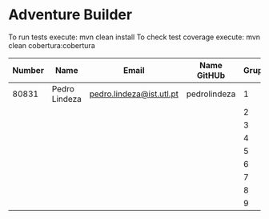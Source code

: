 # Adventure Builder

To run tests execute: mvn clean install
To check test coverage execute: mvn clean cobertura:cobertura

|   Number   |          Name           |            Email        |   Name GitHUb  | Grupo |
| ---------- | ----------------------- | ----------------------- | ---------------| ----- |
| 80831      | Pedro Lindeza           | pedro.lindeza@ist.utl.pt| pedrolindeza   |   1   |
|            |                         |                         |                |   2   |
|            |                         |                         |                |   3   |
|            |                         |                         |                |   4   |
|            |                         |                         |                |   5   |
|            |                         |                         |                |   6   |
|            |                         |                         |                |   7   |
|            |                         |                         |                |   8   |
|            |                         |                         |                |   9   |
